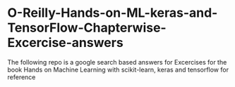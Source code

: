 # O-Reilly-Hands-on-ML-keras-and-TensorFlow-Chapterwise-Excercise-answers
The following repo is a google search based answers for Excercises for the book Hands on Machine Learning with scikit-learn, keras and tensorflow for reference
